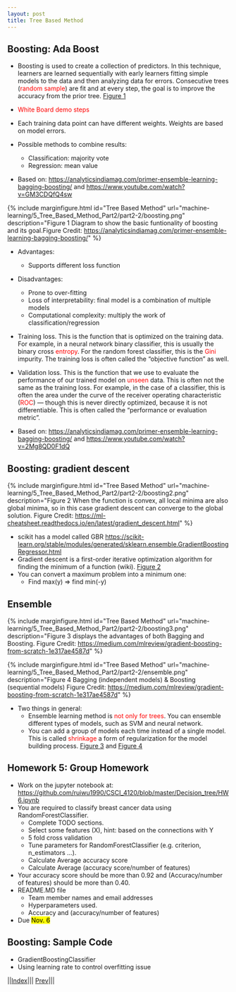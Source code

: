 ```yaml
---
layout: post
title: Tree Based Method
---
```


## Boosting: Ada Boost

* Boosting is used to create a collection of predictors. In this technique, learners are learned sequentially with early learners fitting simple models to the data and then analyzing data for errors. Consecutive trees (<font color=red>random sample</font>) are fit and at every step, the goal is to improve the accuracy from the prior tree. [Figure 1](#figure1)
* <font color=red>White Board demo steps</font>
* Each training data point can have different weights. Weights are based on model errors.
* Possible methods to combine results:
  * Classification: majority vote
  * Regression: mean value

* Based on: <https://analyticsindiamag.com/primer-ensemble-learning-bagging-boosting/> and <https://www.youtube.com/watch?v=GM3CDQfQ4sw>

{% include marginfigure.html id="Tree Based Method" url="machine-learning/5_Tree_Based_Method_Part2/part2-2/boosting.png" description="<a name='figure1'>Figure 1</a> Diagram to show the basic funtionality of boosting and its goal.Figure Credit: <https://analyticsindiamag.com/primer-ensemble-learning-bagging-boosting/>" %}

* Advantages:
  * Supports different loss function

* Disadvantages:
  * Prone to over-fitting
  * Loss of interpretability: final model is a combination of multiple models
  * Computational complexity: multiply the work of classification/regression

* Training loss. This is the function that is optimized on the training data. For example, in a neural network binary classifier, this is usually the binary cross <font color=red>entropy</font>. For the random forest classifier, this is the <font color=red>Gini</font> impurity. The training loss is often called the “objective function” as well.
* Validation loss. This is the function that we use to evaluate the performance of our trained model on <font color=red>unseen</font> data. This is often not the same as the training loss. For example, in the case of a classifier, this is often the area under the curve of the receiver operating characteristic (<font color=red>ROC</font>) — though this is never directly optimized, because it is not differentiable. This is often called the “performance or evaluation metric”.



* Based on: <https://analyticsindiamag.com/primer-ensemble-learning-bagging-boosting/> and <https://www.youtube.com/watch?v=2Mg8QD0F1dQ>

## Boosting: gradient descent

{% include marginfigure.html id="Tree Based Method" url="machine-learning/5_Tree_Based_Method_Part2/part2-2/boosting2.png" description="<a name='figure2'>Figure 2</a> When the function is convex, all local minima are also global minima, so in this case gradient descent can converge to the global solution. Figure Credit: <https://ml-cheatsheet.readthedocs.io/en/latest/gradient_descent.html>" %}

* scikit has a model called GBR <https://scikit-learn.org/stable/modules/generated/sklearn.ensemble.GradientBoostingRegressor.html>
* Gradient descent is a first-order iterative optimization algorithm for finding the minimum of a function (wiki). [Figure 2](#figure2)
* You can convert a maximum problem into a minimum one:
  * Find max(y) => find min(-y)


## Ensemble

{% include marginfigure.html id="Tree Based Method" url="machine-learning/5_Tree_Based_Method_Part2/part2-2/boosting3.png" description="<a name='figure3'>Figure 3</a> displays the advantages of both Bagging and Boosting. Figure Credit: <https://medium.com/mlreview/gradient-boosting-from-scratch-1e317ae4587d>" %}

{% include marginfigure.html id="Tree Based Method" url="machine-learning/5_Tree_Based_Method_Part2/part2-2/ensemble.png" description="<a name='figure4'>Figure 4</a> Bagging (independent models) & Boosting (sequential models) Figure Credit: <https://medium.com/mlreview/gradient-boosting-from-scratch-1e317ae4587d>" %}

* Two things in general:
  * Ensemble learning method is <font color=red>not only for trees</font>. You can ensemble different types of models, such as SVM and neural network.
  * You can add a group of models each time instead of a single model. This is called <font color=red>shrinkage</font> a form of regularization for the model building process. [Figure 3](#figure3) and [Figure 4](#figure4)

## Homework 5: Group Homework
* Work on the jupyter notebook at: <https://github.com/ruiwu1990/CSCI_4120/blob/master/Decision_tree/HW6.ipynb>
* You are required to classify breast cancer data using RandomForestClassifier.
  * Complete TODO sections.
  * Select some features (X), hint: based on the connections with Y
  * 5 fold cross validation
  * Tune parameters for RandomForestClassifier (e.g. criterion, n_estimators …).
  * Calculate Average accuracy score
  * Calculate Average (accuracy score/number of features)
* Your accuracy score should be more than 0.92 and (Accuracy/number of features) should be more than 0.40.
* README.MD file
  * Team member names and email addresses
  * Hyperparameters used.
  * Accuracy and (accuracy/number of features)
* Due <mark>Nov. 6</mark>

## Boosting: Sample Code
* GradientBoostingClassifier
* Using learning rate to control overfitting issue 


||[Index](../../../)||| [Prev](../)|||
